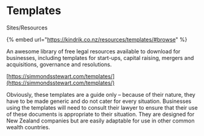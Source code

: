 # Templates

Sites/Resources

{% embed url="https://kindrik.co.nz/resources/templates/#browse" %}

An awesome library of free legal resources available to download for businesses, including templates for start-ups, capital raising, mergers and acquisitions, governance and resolutions.

[https://simmondsstewart.com/templates/](https://simmondsstewart.com/templates/)

Obviously, these templates are a guide only – because of their nature, they have to be made generic and do not cater for every situation. Businesses using the templates will need to consult their lawyer to ensure that their use of these documents is appropriate to their situation. They are designed for New Zealand companies but are easily adaptable for use in other common wealth countries.



